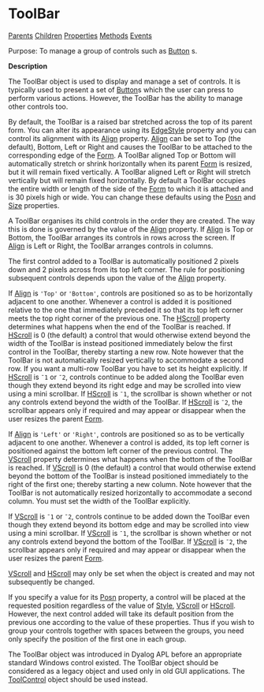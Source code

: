 




<h1 class="heading"><span class="name">ToolBar</span></h1>

[Parents](../ParentLists/ToolBar.htm) [Children](../ChildLists/ToolBar.htm) [Properties](../PropLists/ToolBar.htm) [Methods](../MethodLists/ToolBar.htm) [Events](../EventLists/ToolBar.htm)


Purpose: To manage a group of controls such as [Button](button.md) s.


**Description**


The ToolBar object is used to display and manage a set of controls. It is
typically used to present a set of [Button](button.md)s
which the user can press to perform various actions. However, the ToolBar has
the ability to manage other controls too.



By default, the ToolBar is a raised bar stretched across the top of its
parent form. You can alter its appearance using its [EdgeStyle](./edgestyle.md) property and you can control its alignment with its [Align](./align.md) property. [Align](./align.md) can be set to Top (the
default), Bottom, Left or Right and causes the ToolBar to be attached to the
corresponding edge of the [Form](form.md). A ToolBar
aligned Top or Bottom will automatically stretch or shrink horizontally when its
parent [Form](form.md) is resized, but it will remain fixed
vertically. A ToolBar aligned Left or Right will stretch vertically but will
remain fixed horizontally. By default a ToolBar occupies the entire width or
length of the side of the [Form](form.md) to which it is
attached and is 30 pixels high or wide. You can change these defaults using the [Posn](./posn.md) and [Size](./size.md) properties.


A ToolBar organises its child controls in the order they are created. The way
this is done is governed by the value of the [Align](./align.md) property. If [Align](./align.md) is Top or Bottom, the
ToolBar arranges its controls in rows across the screen. If [Align](./align.md) is Left or Right, the ToolBar arranges controls in columns.


The first control added to a ToolBar is automatically positioned 2 pixels
down and 2 pixels across from its top left corner. The rule for positioning
subsequent controls depends upon the value of the [Align](./align.md) property.


If [Align](./align.md) is `'Top'` or `'Bottom'`, controls are positioned so as
to be horizontally adjacent to one another. Whenever a control is added it is
positioned relative to the one that immediately preceded it so that its top left
corner meets the top right corner of the previous one. The [HScroll](./hscroll.md) property determines what happens when the end of the ToolBar is reached. If [HScroll](./hscroll.md) is 0 (the default) a control that would otherwise extend beyond the width of the
ToolBar is instead positioned immediately below the first control in the
ToolBar, thereby starting a new row. Note however that the ToolBar is not
automatically resized vertically to accommodate a second row. If you want a
multi-row ToolBar you have to set its height explicitly. If [HScroll](./hscroll.md) is `¯1` or `¯2`,
controls continue to be added along the ToolBar even though they extend beyond
its right edge and may be scrolled into view using a mini scrollbar. If [HScroll](./hscroll.md) is `¯1`, the scrollbar is shown whether or
not any controls extend beyond the width of the ToolBar. If [HScroll](./hscroll.md) is `¯2`, the scrollbar appears only if
required and may appear or disappear when the user resizes the parent [Form](form.md).


If [Align](./align.md) is `'Left'` or `'Right'`, controls are positioned so as
to be vertically adjacent to one another. Whenever a control is added, its top
left corner is positioned against the bottom left corner of the previous
control. The [VScroll](./vscroll.md) property determines
what happens when the bottom of the ToolBar is reached. If [VScroll](./vscroll.md) is 0 (the default) a control that would otherwise extend beyond the bottom of
the ToolBar is instead positioned immediately to the right of the first one;
thereby starting a new column. Note however that the ToolBar is not
automatically resized horizontally to accommodate a second column. You must set
the width of the ToolBar explicitly.


If [VScroll](./vscroll.md) is `¯1` or `¯2`,
controls continue to be added down the ToolBar even though they extend beyond
its bottom edge and may be scrolled into view using a mini scrollbar. If [VScroll](./vscroll.md) is `¯1`, the scrollbar is shown whether or
not any controls extend beyond the bottom of the ToolBar. If [VScroll](./vscroll.md) is `¯2`, the scrollbar appears only if
required and may appear or disappear when the user resizes the parent [Form](form.md).


[VScroll](./vscroll.md) and [HScroll](./hscroll.md) may only be set when the object is created and may not subsequently be changed.


If you specify a value for its [Posn](./posn.md) property, a control will be placed at the requested position regardless of the
value of [Style](./style.md), [VScroll](./vscroll.md) or [HScroll](./hscroll.md). However, the next control added
will take its default position from the previous one according to the value of
these properties. Thus if you wish to group your controls together with spaces
between the groups, you need only specify the position of the first one in each
group.


The ToolBar object was introduced in Dyalog APL before an appropriate standard Windows control existed. The ToolBar object should be considered as a legacy object and used only in old GUI applications. The [ToolControl](toolcontrol.md) object should be used instead.


